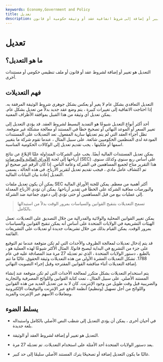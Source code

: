 ```yaml
---
keywords: Economy,Government and Policy
title: تعديل
description: التعديل هو تغيير أو إضافة إلى شروط اتفاقية عقد أو وثيقة حكومية أو قانون.
---
```


# تعديل
## ما هو التعديل؟

التعديل هو تغيير أو إضافة لشروط عقد أو قانون أو ملف تنظيمي حكومي أو مستندات أخرى.

## فهم التعديلات

التعديل التعاقدي بشكل عام لا يغير أو يعكس بشكل جوهري شروط الوثيقة المرفقة به. إذا احتاجت الاتفاقية إلى تغييرات كبيرة ، يتم وضع عقد جديد بدلاً من تعديل بشكل عام. يمكن تعديل أي وثيقة من هذا القبيل بموافقة الأطراف المعنية.

أحد أكثر أنواع التعديل شيوعًا هو التمديد البسيط لشروط العقد. قد يؤدي التعديل إلى تغيير السعر أو الموعد النهائي أو تصحيح خطأ في المستند أو معالجة مشكلة غير متوقعة. تظل أجزاء العقد التي لم يتم تعديلها سارية المفعول. تعد التعديلات على المستندات المودعة لدى المنظمين الحكوميين شائعة. على سبيل المثال ، عندما تقوم شركة ما بتغيير اسمها أو ملكيتها ، يجب تقديم تعديل إلى الوكالات الحكومية المناسبة.

يمكن تعديل المستندات المالية أيضًا. يجب على الشركات المتداولة علنًا الإبلاغ عن نتائج أرباحها إلى لجنة [الأوراق المالية والبورصات](/sec) (SEC) على أساس ربع سنوي وكذلك سنوي. هذا التقرير متاح لجميع المساهمين في الشركة وعامة الناس. إذا كان الرقم غير صحيح أو تم اكتشاف عامل مادي ، فيجب تقديم تعديل لتقرير الأرباح. في هذه الحالة ، يسمى التعديل إعادة بيان البيانات المالية.

يمكن أن يكون تعديل ملفات SEC أكثر أهمية من معظم. يمكن للجنة الأوراق المالية والبورصات معاقبة الشركة على الخطأ في تقدير أرباحها. يمكن أن تؤدي الأرباح المعدلة إلى عمليات بيع من قبل المساهمين أو حتى تؤدي إلى دعوى جماعية ضد الشركة.

> تسمح التعديلات بتنقيح القوانين والسياسات بمرور الوقت بدلاً من استبدالها بالكامل.

>

يمكن تغيير القوانين المحلية والولائية والفدرالية من خلال التصديق على التعديلات. تعمل الهيئات التشريعية في الولايات المتحدة على أساس أنه يمكن تنقيح القوانين والسياسات بمرور الوقت. يمكن القيام بذلك من خلال تشريعات جديدة أو تعديلات على التشريعات القائمة.

قد يتم إدخال تعديلات لمعالجة الظروف والأحداث التي لم تكن متوقعة عندما تم التوقيع على جزء من التشريع في البداية ليصبح قانونًا. المثال الأكثر شيوعًا لهذه العملية هو ، بالطبع ، دستور الولايات المتحدة ، الذي تم تعديله 27 مرة منذ المصادقة عليه في عام 1788. تشكل التعديلات العشرة الأولى من هذه التعديلات وثيقة الحقوق. غالبًا ما تتم إضافة التعديلات أثناء مناقشة القوانين المقترحة وقبل إجراء التصويت النهائي.

يتم استخدام التعديلات بشكل متكرر لمعالجة الأحداث التي لم تكن متوقعة عند إنشاء المستند الأصلي. على سبيل المثال ، تمت كتابة القوانين واللوائح المصرفية والتجارية والضريبية قبل وقت طويل من وجود الإنترنت. كان لا بد من تعديل العديد من هذه القوانين واللوائح من أجل تسهيل (وتنظيم) أنظمة الدفع عبر الإنترنت والتوقيعات الإلكترونية ومعاملات الأسهم عبر الإنترنت والمزيد.

## يسلط الضوء

- في أحيان أخرى ، يمكن أن يؤدي التعديل إلى شطب النص الأصلي بالكامل واستبداله بلغة جديدة.

- التعديل هو تغيير أو إضافة لشروط العقد أو الوثيقة.

- يعد دستور الولايات المتحدة أحد الأمثلة على استخدام التعديلات. تم تعديله 27 مرة.

- غالبًا ما يكون التعديل إضافة أو تصحيحًا يترك المستند الأصلي سليمًا إلى حد كبير.


